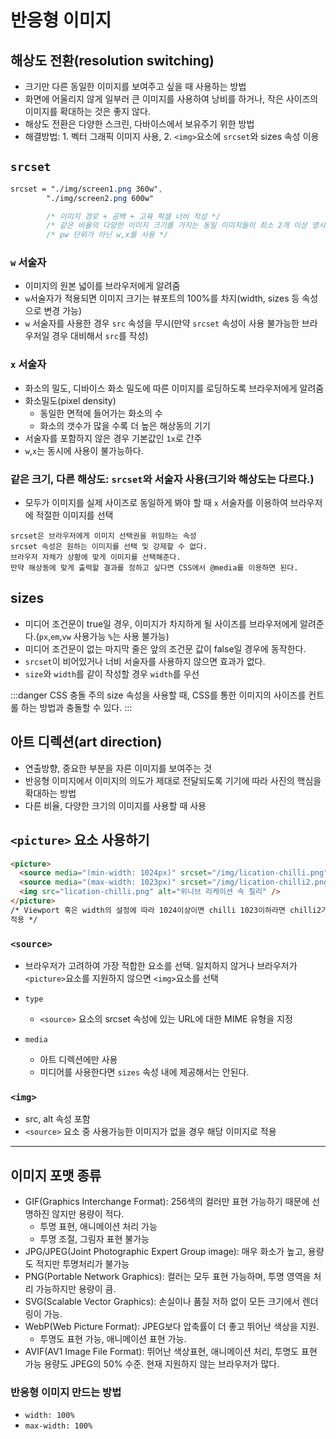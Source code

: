 # 반응형 이미지

## 해상도 전환(resolution switching)

- 크기만 다른 동일한 이미지를 보여주고 싶을 때 사용하는 방법
- 화면에 어울리지 않게 일부러 큰 이미지를 사용하여 낭비를 하거나, 작은 사이즈의 이미지를 확대하는 것은 좋지 않다.
- 해상도 전환은 다양한 스크린, 다바이스에서 보유주기 위한 방법
- 해결방법: 1. 벡터 그래픽 이미지 사용, 2. `<img>`요소에 `srcset`와 sizes 속성 이용

## `srcset`

```css
srcset = "./img/screen1.png 360w",
        "./img/screen2.png 600w"

        /* 이미지 경로 + 공백 + 고육 픽셀 너비 작성 */
        /* 같은 비율의 다양한 이미지 크기를 가지는 동일 이미지들이 최소 2개 이상 명시하는 속성 */
        /* pw 단위가 아닌 w,x를 사용 */
```

### `w` 서술자

- 이미지의 원본 넓이를 브라우저에게 알려줌
- `w`서술자가 적용되면 이미지 크기는 뷰포트의 100%를 차지(width, sizes 등 속성으로 변경 가능)
- `w` 서술자를 사용한 경우 `src` 속성을 무시(만약 `srcset` 속성이 사용 불가능한 브라우저일 경우 대비해서 `src`를 작성)

### `x` 서술자

- 화소의 밀도, 디바이스 화소 밀도에 따른 이미지를 로딩하도록 브라우저에게 알려줌
- 화소밀도(pixel density)
  - 동일한 면적에 들어가는 화소의 수
  - 화소의 갯수가 많을 수록 더 높은 해상동의 기기
- 서술자를 포함하지 않은 경우 기본값인 `1x`로 간주
- `w`,`x`는 동시에 사용이 불가능하다.

### 같은 크기, 다른 해상도: `srcset`와 서술자 사용(크기와 해상도는 다르다.)

- 모두가 이미지를 실제 사이즈로 동일하게 봐야 할 때 `x` 서술자를 이용하여 브라우저에 적절한 이미지를 선택

```
srcset은 브라우저에게 이미지 선택권을 위임하는 속성
srcset 속성은 원하는 이미지를 선택 및 강제할 수 없다.
브라우저 자체가 상황에 맞게 이미지를 선택해준다.
만약 해상동에 맞게 출력할 결과를 정하고 싶다면 CSS에서 @media를 이용하면 된다.
```

## sizes

- 미디어 조건문이 true일 경우, 이미지가 차지하게 될 사이즈를 브라우저에게 알려준다.(`px`,`em`,`vw` 사용가능 `%`는 사용 불가능)
- 미디어 조건문이 없는 마지막 줄은 앞의 조건문 값이 false일 경우에 동작한다.
- `srcset`이 비어있거나 너비 서술자를 사용하지 않으면 효과가 없다.
- `size`와 `width`를 같이 작성할 경우 `width`를 우선

:::danger
CSS 충돌 주의
size 속성을 사용할 때, CSS를 통한 이미지의 사이즈를 컨트롤 하는 방법과 충돌할 수 있다.
:::

## 아트 디렉션(art direction)

- 연출방향, 중요한 부분을 자른 이미지를 보여주는 것
- 반응형 이미지에서 이미지의 의도가 제대로 전달되도록 기기에 따라 사진의 핵심을 확대하는 방법
- 다른 비율, 다양한 크기의 이미지를 사용할 때 사용

## `<picture>` 요소 사용하기

```html
<picture>
  <source media="(min-width: 1024px)" srcset="/img/lication-chilli.png" />
  <source media="(max-width: 1023px)" srcset="/img/lication-chilli2.png" />
  <img src="lication-chilli.png" alt="위니브 리케이션 속 칠리" />
</picture>
/* Viewport 혹은 width의 설정에 따라 1024이상이면 chilli 1023이하라면 chilli2가
적용 */
```

### `<source>`

- 브라우저가 고려하여 가장 적합한 요소를 선택. 일치하지 않거나 브라우저가 `<picture>`요소를 지원하지 않으면 `<img>`요소를 선택
- `type`

  - `<source>` 요소의 srcset 속성에 있는 URL에 대한 MIME 유형을 지정

- `media`
  - 아트 디렉션에만 사용
  - 미디어를 사용한다면 `sizes` 속성 내에 제공해서는 안된다.

### `<img>`

- src, alt 속성 포함
- `<source>` 요소 중 사용가능한 이미지가 없을 경우 해당 이미지로 적용

---

## 이미지 포맷 종류

- GIF(Graphics Interchange Format): 256색의 컬러만 표현 가능하기 때문에 선명하진 않지만 용량이 적다.
  - 투명 표현, 애니메이션 처리 가능
  - 투명 조절, 그림자 표현 불가능
- JPG/JPEG(Joint Photographic Expert Group image): 매우 화소가 높고, 용량도 적지만 투명처리가 불가능
- PNG(Portable Network Graphics): 컬러는 모두 표현 가능하며, 투명 영역을 처리 가능하지만 용량이 큼.
- SVG(Scalable Vector Graphics): 손실이나 품질 저하 없이 모든 크기에서 렌더링이 가능.
- WebP(Web Picture Format): JPEG보다 압축률이 더 좋고 뛰어난 색상을 지원.
  - 투명도 표현 가능, 애니메이션 표현 가능.
- AVIF(AV1 Image File Format): 뛰어난 색상표현, 애니메이션 처리, 투명도 표현 가능 용량도 JPEG의 50% 수준. 현재 지원하지 않는 브라우저가 많다.


### 반응형 이미지 만드는 방법
- `width: 100%`
- `max-width: 100%`
